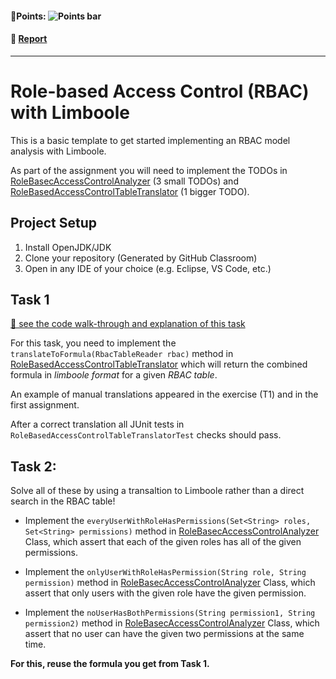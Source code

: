 
#### 💯Points: ![Points bar](../../blob/badges/.github/badges/points-bar.svg)

#### 📝 [Report](../../blob/badges/report.md)
---


# Role-based Access Control (RBAC) with Limboole

This is a basic template to get started implementing an RBAC model analysis with Limboole.

As part of the assignment you will need to implement the TODOs in [RoleBasecAccessControlAnalyzer](src/main/java/de/buw/fm4se/rbac/RoleBasecAccessControlAnalyzer.java) (3 small TODOs) and [RoleBasedAccessControlTableTranslator](src/main/java/de/buw/fm4se/rbac/RoleBasedAccessControlTableTranslator.java) (1 bigger TODO).

## Project Setup

1. Install OpenJDK/JDK 
2. Clone your repository (Generated by GitHub Classroom)
3. Open in any IDE of your choice (e.g. Eclipse, VS Code, etc.)

## Task 1

[📼 see the code walk-through and explanation of this task](https://www.youtube.com/watch?v=qa08IzWqSQs&list=PLGyeoukah9NYNMJhcHXLjAGN294O2uXCB&index=7)

For this task, you need to implement the `translateToFormula(RbacTableReader rbac)` method in [RoleBasedAccessControlTableTranslator](src/main/java/de/buw/fm4se/rbac/RoleBasedAccessControlTableTranslator.java#L17)  which will return the combined formula in _limboole format_ for a given _RBAC table_.

An example of manual translations appeared in the exercise (T1) and in the first assignment.

After a correct translation all JUnit tests in `RoleBasedAccessControlTableTranslatorTest` checks should pass.


## Task 2:

Solve all of these by using a transaltion to Limboole rather than a direct search in the RBAC table!

- Implement the ``everyUserWithRoleHasPermissions(Set<String> roles, Set<String> permissions)`` method in [RoleBasecAccessControlAnalyzer](src/main/java/de/buw/fm4se/rbac/RoleBasecAccessControlAnalyzer.java) Class, which assert that each of the given roles has all of the given permissions.

- Implement the ``onlyUserWithRoleHasPermission(String role, String permission)`` method in [RoleBasecAccessControlAnalyzer](src/main/java/de/buw/fm4se/rbac/RoleBasecAccessControlAnalyzer.java) Class, which assert that only users with the given role have the given permission.

- Implement the ``noUserHasBothPermissions(String permission1, String permission2)`` method in [RoleBasecAccessControlAnalyzer](src/main/java/de/buw/fm4se/rbac/RoleBasecAccessControlAnalyzer.java) Class, which assert that no user can have the given two permissions at the same time.

**For this, reuse the formula you get from Task 1.**


